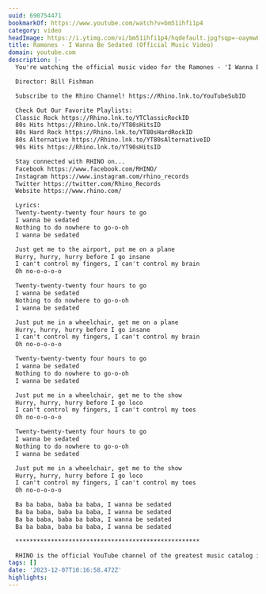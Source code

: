 ```yaml
---
uuid: 690754471
bookmarkOf: https://www.youtube.com/watch?v=bm51ihfi1p4
category: video
headImage: https://i.ytimg.com/vi/bm51ihfi1p4/hqdefault.jpg?sqp=-oaymwEmCOADEOgC8quKqQMa8AEB-AH-BIAC4AOKAgwIABABGHIgTSg1MA8=&rs=AOn4CLDqqnzhJs7eN6PWn22tSfWIlvnWKg
title: Ramones - I Wanna Be Sedated (Official Music Video)
domain: youtube.com
description: |-
  You're watching the official music video for the Ramones - 'I Wanna Be Sedated' from the 1978 album 'Road To Ruin'. Check out 'I Wanna Be Sedated' in the new Spider-Man: Far From Home trailer https://www.youtube.com/watch?v=DYYtuKyMtY8

  Director: Bill Fishman

  Subscribe to the Rhino Channel! https://Rhino.lnk.to/YouTubeSubID

  Check Out Our Favorite Playlists:
  Classic Rock https://Rhino.lnk.to/YTClassicRockID
  80s Hits https://Rhino.lnk.to/YT80sHitsID
  80s Hard Rock https://Rhino.lnk.to/YT80sHardRockID
  80s Alternative https://Rhino.lnk.to/YT80sAlternativeID
  90s Hits https://Rhino.lnk.to/YT90sHitsID

  Stay connected with RHINO on...
  Facebook https://www.facebook.com/RHINO/
  Instagram https://www.instagram.com/rhino_records
  Twitter https://twitter.com/Rhino_Records
  Website https://www.rhino.com/

  Lyrics:
  Twenty-twenty-twenty four hours to go
  I wanna be sedated
  Nothing to do nowhere to go-o-oh
  I wanna be sedated

  Just get me to the airport, put me on a plane
  Hurry, hurry, hurry before I go insane
  I can't control my fingers, I can't control my brain
  Oh no-o-o-o-o

  Twenty-twenty-twenty four hours to go
  I wanna be sedated
  Nothing to do nowhere to go-o-oh
  I wanna be sedated

  Just put me in a wheelchair, get me on a plane
  Hurry, hurry, hurry before I go insane
  I can't control my fingers, I can't control my brain
  Oh no-o-o-o-o

  Twenty-twenty-twenty four hours to go
  I wanna be sedated
  Nothing to do nowhere to go-o-oh
  I wanna be sedated

  Just put me in a wheelchair, get me to the show
  Hurry, hurry, hurry before I go loco
  I can't control my fingers, I can't control my toes
  Oh no-o-o-o-o

  Twenty-twenty-twenty four hours to go
  I wanna be sedated
  Nothing to do nowhere to go-o-oh
  I wanna be sedated

  Just put me in a wheelchair, get me to the show
  Hurry, hurry, hurry before I go loco
  I can't control my fingers, I can't control my toes
  Oh no-o-o-o-o

  Ba ba baba, baba ba baba, I wanna be sedated
  Ba ba baba, baba ba baba, I wanna be sedated
  Ba ba baba, baba ba baba, I wanna be sedated
  Ba ba baba, baba ba baba, I wanna be sedated

  ****************************************************

  RHINO is the official YouTube channel of the greatest music catalog in the world. Founded in 1978, Rhino is the world's leading pop culture label specializing in classic rock, soul, and 80's and 90's alternative. The vast Rhino catalog of more than 5,000 albums, videos, and hit songs features material by Warner Music Group artists such as Van Halen, Duran Duran, Aretha Franklin, Ray Charles, The Doors, Chicago, Black Sabbath, John Coltrane, Yes, Alice Cooper, Linda Ronstadt, The Ramones, The Monkees, Carly Simon, and Curtis Mayfield, among many others. Check back for classic music videos, live performances, hand-curated playlists, the Rhino Podcast, and more!
tags: []
date: '2023-12-07T10:16:58.472Z'
highlights: 
---
```




